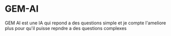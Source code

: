 # GEM-AI
GEM AI est une IA qui repond a des questions simple et je compte l'ameliore plus pour qu'il puisse repndre a des questions complexes
